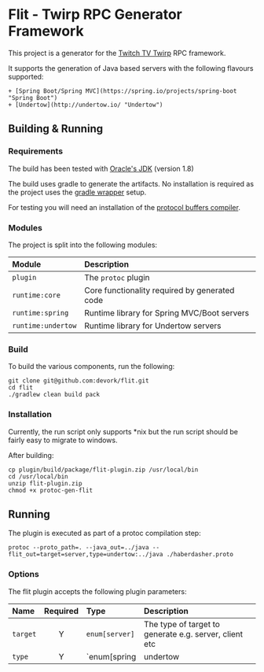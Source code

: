 # Flit - Twirp RPC Generator Framework

This project is a generator for the [Twitch TV Twirp](https://github.com/twitchtv/twirp "Twitch TV Twirp") RPC
framework.

It supports the generation of Java based servers with the following flavours supported:

    + [Spring Boot/Spring MVC](https://spring.io/projects/spring-boot "Spring Boot")
    + [Undertow](http://undertow.io/ "Undertow")

## Building & Running

### Requirements

The build has been tested with [Oracle's JDK](http://www.oracle.com/technetwork/java/javase/downloads/index.html "JDK Downloads") (version 1.8)

The build uses gradle to generate the artifacts. No installation is required as the project uses the
[gradle wrapper](https://docs.gradle.org/current/userguide/gradle_wrapper.html "gradle wrapper") setup.

For testing you will need an installation of the [protocol buffers compiler](https://github.com/google/protobuf/releases "protobuf releases").

### Modules

The project is split into the following modules:

| Module            |   Description                                         |
|:------------------|:------------------------------------------------------|
| `plugin`          | The `protoc` plugin                                   |
| `runtime:core`    | Core functionality required by generated code         |
| `runtime:spring`  | Runtime library for Spring MVC/Boot servers           |
| `runtime:undertow`| Runtime library for Undertow servers                  |


### Build

To build the various components, run the following:

    git clone git@github.com:devork/flit.git
    cd flit
    ./gradlew clean build pack

### Installation

Currently, the run script only supports *nix but the run script should be fairly easy to migrate to windows.

After building:

    cp plugin/build/package/flit-plugin.zip /usr/local/bin
    cd /usr/local/bin
    unzip flit-plugin.zip
    chmod +x protoc-gen-flit

## Running

The plugin is executed as part of a protoc compilation step:

    protoc --proto_path=. --java_out=../java --flit_out=target=server,type=undertow:../java ./haberdasher.proto

### Options

The flit plugin accepts the following plugin parameters:

| Name          | Required  | Type                          | Description                                               |
|:--------------|:---------:|:------------------------------|:----------------------------------------------------------|
| `target`      | Y         | `enum[server]`                | The type of target to generate e.g. server, client etc    |
| `type`        | Y         | `enum[spring|undertow|boot]`  | Type of target to generate                                |
